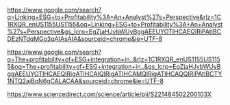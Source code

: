 https://www.google.com/search?q=Linking+ESG+to+Profitability%3A+An+Analyst%27s+Perspective&rlz=1C1RXQR_enUS1155US1155&oq=Linking+ESG+to+Profitability%3A+An+Analyst%27s+Perspective&gs_lcrp=EgZjaHJvbWUyBggAEEUYOTIHCAEQIRiPAtIBCDEzNTdqMGo3qAIAsAIA&sourceid=chrome&ie=UTF-8

https://www.google.com/search?q=The+profitability+of+ESG+integration+in..&rlz=1C1RXQR_enUS1155US1155&oq=The+profitability+of+ESG+integration+in..&gs_lcrp=EgZjaHJvbWUyBggAEEUYOTIHCAEQIRigATIHCAIQIRigATIHCAMQIRigATIHCAQQIRiPAtIBCTY1NTQ2ajBqN6gCALACAA&sourceid=chrome&ie=UTF-8

https://www.sciencedirect.com/science/article/pii/S221484502200103X
